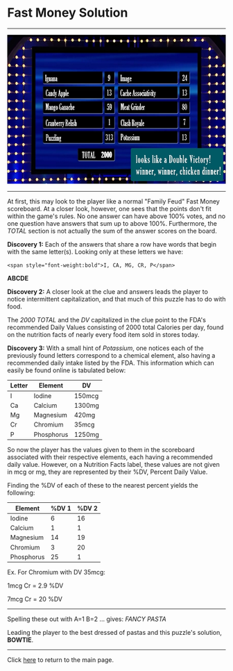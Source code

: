 # Fast Money Solution

-----

<img src="/images/FastMoney/FastMoney.jpg" alt="Fast Money" style="width:640px;height:343px;">

-----

At first, this may look to the player like a normal "Family Feud" Fast Money scoreboard. At a closer look, however, one sees that the points don't fit within the game's rules. No one answer can have above 100% votes, and no one question have answers that sum up to above 100%. Furthermore, the *TOTAL* section is not actually the sum of the answer scores on the board.



**Discovery 1:** Each of the answers that share a row have words that begin with the same letter(s). Looking only at these letters we have:

<p align=center>

    <span style="font-weight:bold">I, CA, MG, CR, P</span>

</p>

<span style="font-weight:bold">ABCDE</span>


**Discovery 2:** A closer look at the clue and answers leads the player to notice intermittent capitalization, and that much of this puzzle has to do with food.

The *2000 TOTAL* and the *DV* capitalized in the clue point to the FDA's recommended Daily Values consisting of 2000 total Calories per day, found on the nutrition facts of nearly every food item sold in stores today.



**Discovery 3:** With a small hint of *Potassium*, one notices each of the previously found letters correspond to a chemical element, also having a recommended daily intake listed by the FDA. This information which can easily be found online is tabulated below:

| Letter | Element    | DV     |
|--------|------------|--------|
| I      | Iodine     | 150mcg |
| Ca     | Calcium    | 1300mg |
| Mg     | Magnesium  | 420mg  |
| Cr     | Chromium   | 35mcg  |
| P      | Phosphorus | 1250mg |

So now the player has the values given to them in the scoreboard associated with their respective elements, each having a recommended daily value.
However, on a Nutrition Facts label, these values are not given in mcg or mg, they are represented by their %DV, Percent Daily Value.

Finding the %DV of each of these to the nearest percent yields the following:

| Element    | %DV 1 | %DV 2 |
|------------|-------|-------|
| Iodine     | 6     | 16    |
| Calcium    | 1     | 1     |
| Magnesium  | 14    | 19    |
| Chromium   | 3     | 20    |
| Phosphorus | 25    | 1     |

Ex. For Chromium with DV 35mcg:

1mcg Cr = 2.9 %DV

7mcg Cr =  20 %DV

-----

Spelling these out with A=1 B=2 ... gives: *FANCY PASTA*

Leading the player to the best dressed of pastas and this puzzle's solution, **BOWTIE**.

-----

Click [here](../../#puzzles) to return to the main page.
